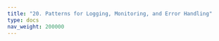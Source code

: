 ```yaml
---
title: "20. Patterns for Logging, Monitoring, and Error Handling"
type: docs
nav_weight: 200000
---
```

